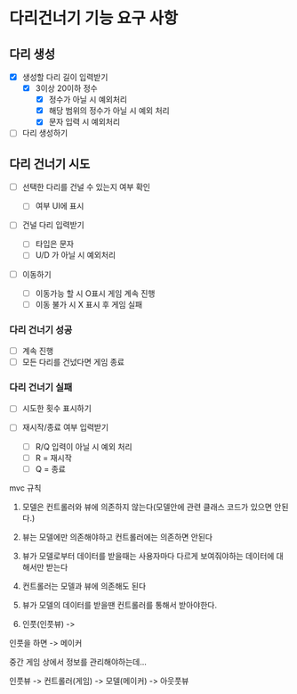 # 다리건너기 기능 요구 사항

## 다리 생성

- [x] 생성할 다리 길이 입력받기
  - [x] 3이상 20이하 정수
    - [x] 정수가 아닐 시 예외처리
    - [x] 해당 범위의 정수가 아닐 시 예외 처리
    - [x] 문자 입력 시 예외처리
- [ ] 다리 생성하기

## 다리 건너기 시도

- [ ] 선택한 다리를 건널 수 있는지 여부 확인

  - [ ] 여부 UI에 표시

- [ ] 건널 다리 입력받기
  - [ ] 타입은 문자
  - [ ] U/D 가 아닐 시 예외처리
- [ ] 이동하기

  - [ ] 이동가능 할 시 O표시 게임 계속 진행
  - [ ] 이동 불가 시 X 표시 후 게임 실패

### 다리 건너기 성공

- [ ] 계속 진행
- [ ] 모든 다리를 건넜다면 게임 종료

### 다리 건너기 실패

- [ ] 시도한 횟수 표시하기
- [ ] 재시작/종료 여부 입력받기

  - [ ] R/Q 입력이 아닐 시 예외 처리
  - [ ] R = 재시작
  - [ ] Q = 종료

mvc 규칙

1. 모델은 컨트롤러와 뷰에 의존하지 않는다(모델안에 관련 클래스 코드가 있으면 안된다.)
2. 뷰는 모델에만 의존해야하고 컨트롤러에는 의존하면 안된다
3. 뷰가 모델로부터 데이터를 받을때는 사용자마다 다르게 보여줘야하는 데이터에 대해서만 받는다
4. 컨트롤러는 모델과 뷰에 의존해도 된다
5. 뷰가 모델의 데이터를 받을땐 컨트롤러를 통해서 받아야한다.

6. 인풋(인풋뷰) ->

인풋을 하면 -> 메이커

중간 게임 상에서 정보를 관리해야하는데...

인풋뷰 -> 컨트롤러(게임) -> 모델(메이커) -> 아웃풋뷰
